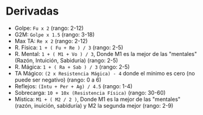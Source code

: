 # Derivadas

- Golpe: `Fu x 2` (rango: 2-12)
- G2M: `Golpe x 1.5` (rango: 3-18)
- Max TA: `Re x 2` (rango: 2-12)
- R. Física: `1 + ( Fu + Re ) / 3` (rango: 2-5)
- R. Mental: `1 + ( M1 + Vo ) / 3`, Donde M1 es la mejor de las "mentales" (Razón, Intuición, Sabiduría) (rango: 2-5)
- R. Mágica: `1 + ( Ra + Sab ) / 3` (rango: 2-5)
- TA Mágico: `(2 x Resistencia Mágica) - 4` donde el mínimo es cero (no puede ser negativo) (rango: 0 a 6)
- Reflejos: `(Intu + Per + Ag) / 4.5` (rango: 1-4)
- Sobrecarga: `10 + 10x (Resistencia Física)` (rango: 30-60)
- Mística: `M1 + ( M2 / 2 )`, Donde M1 es la mejor de las "mentales" (razón, inuición, sabiduría) y M2 la segunda mejor (rango: 2-9)

